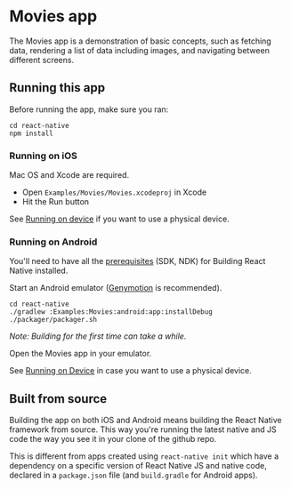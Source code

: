 # Movies app

The Movies app is a demonstration of basic concepts, such as fetching data, rendering a list of data including images, and navigating between different screens.

## Running this app

Before running the app, make sure you ran:

    cd react-native
    npm install

### Running on iOS

Mac OS and Xcode are required.

- Open `Examples/Movies/Movies.xcodeproj` in Xcode
- Hit the Run button

See [Running on device](https://facebook.github.io/react-native/docs/running-on-device-ios.html) if you want to use a physical device.

### Running on Android

You'll need to have all the [prerequisites](https://github.com/facebook/react-native/tree/master/ReactAndroid#prerequisites) (SDK, NDK) for Building React Native installed.

Start an Android emulator ([Genymotion](https://www.genymotion.com) is recommended).

    cd react-native
    ./gradlew :Examples:Movies:android:app:installDebug
    ./packager/packager.sh

_Note: Building for the first time can take a while._

Open the Movies app in your emulator.

See [Running on Device](https://facebook.github.io/react-native/docs/running-on-device-android.html) in case you want to use a physical device.

## Built from source

Building the app on both iOS and Android means building the React Native framework from source. This way you're running the latest native and JS code the way you see it in your clone of the github repo.

This is different from apps created using `react-native init` which have a dependency on a specific version of React Native JS and native code, declared in a `package.json` file (and `build.gradle` for Android apps).
